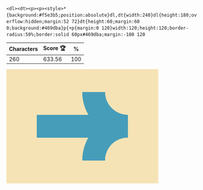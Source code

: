 `<dl><dt><p><p><style>*{background:#f5e3b5;position:absolute}dl,dt{width:240}dl{height:180;overflow:hidden;margin:52 72}dt{height:60;margin:60 0;background:#469dba}p{+p{margin:0 120}width:120;height:120;border-radius:50%;border:solid 60px#469dba;margin:-180 120`

| Characters | Score 🏆 | %   |
| ---------- | -------- | --- |
| 260        | 633.56   | 100 |

![](/2025/Jan2025/03/20250103.png)
